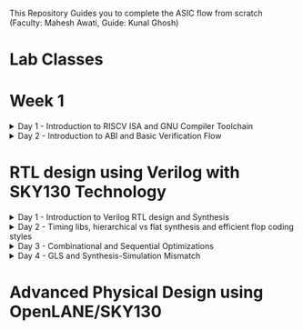 This Repository Guides you to complete the ASIC flow from scratch (Faculty: Mahesh Awati, Guide: Kunal Ghosh)

# Lab Classes 
# Week 1
<details>
  <summary> Day 1 - Introduction to RISCV ISA and GNU Compiler Toolchain </summary>
  <br>



## C program That calculates sum from 1 to N
____Compiling it using C compiler____
```
gcc sum1ton.c 
./a.out
```

![sum1ton](https://github.com/ramdev604/pes_asic_class/assets/43489027/e8bd87eb-8e11-4623-a420-0eefff9888cc)

____Compiling using RISCV compiler____
```
riscv64-unknown-elf-gcc -O1 -mabi=lp64 -march=rv64i -o sum1ton.o sum1ton.c
spike pk sum1ton.o
riscv64-unknown-elf-objdump -d 1_to_N.o | less (in new tab)
```
## Spike Simulation

![spike1](https://github.com/ramdev604/pes_asic_class/assets/43489027/ae1e51b5-80fd-4633-8f3b-6884fbaf1316)

## Write a C program for Signed And Unsigned Numbers 
![unsigned](https://github.com/ramdev604/pes_asic_class/assets/43489027/474784ca-5318-4a01-abd9-995b25a5eaff)



```
vim unsignedHighest.c
riscv64-unknown-elf-gcc -Ofast -mabi=lp64 -march=rv64i -o unsignedHighest.o unsignedHighest.c
spike pk unsignedHighest.o
```
![WhatsApp Image 2023-08-21 at 22 56 11](https://github.com/ramdev604/pes_asic_class/assets/43489027/55e39c44-6d41-405c-b23c-ce8dd7204f6d)





## For the signed number 

  ![3](https://github.com/ramdev604/pes_asic_class/assets/43489027/dcecc5ae-fe61-4a96-bab9-8889851ad0fe)



```
vim signedHighest.c
riscv64-unknown-elf-gcc -Ofast -mabi=lp64 -march=rv64i -o signedHighest.o signedHighest.c
spike pk signedHighest.o
```

![4](https://github.com/ramdev604/pes_asic_class/assets/43489027/5e15b6ff-edb2-43c4-acce-e382fc390a72)
</details>

<details>
  <summary> Day 2 - Introduction to ABI and Basic Verification Flow </summary>
  <br>

# Introduction to ABI and basic verification flow

### Download the load.S , 1to9_count.c files from 
https://github.com/kunalg123/riscv_workshop_collaterals/tree/master/labs




```
cat 1to9_custom.c
cat load.S
```



![ss1](https://github.com/ramdev604/pes_asic_class/assets/43489027/087362a5-5c13-4923-a2a2-a0ffbd3c02a0)


![3](https://github.com/ramdev604/pes_asic_class/assets/43489027/832a281f-0b6f-4d96-bfed-a3d324d1a56e)

```
riscv64-unknown-elf-gcc -Ofast -mabi=lp64 -march=rv64i -o 1to9_custom.o 1to9_custom.c load.S
spike pk 1to9_custom.o
riscv64-unknown-elf-objdump -d 1to9_custom.o | less
```

## Spike Simulation

![Screenshot from 2023-08-21 09-10-32](https://github.com/ramdev604/pes_asic_class/assets/43489027/64e49c93-a6e6-42f4-a187-1c789809ce21)
</details>

#  RTL design using Verilog with SKY130 Technology 

<details>
  <summary> Day 1 - Introduction to Verilog RTL design and Synthesis</summary>
  <br>

## Task 1
## Loading a mux and it's testbench into iverilog 
  ```
    sudo -i
    cd /home
    cd ramdev
    cd VLSI
    cd sky130RTLDesignAndSynthesisWorkshop
    cd verilog_files
  ```
![gtk](https://github.com/ramdev604/pes_asic_class/assets/43489027/66d33e8d-f382-48ed-8b72-9988a1de738d)

![GTK1](https://github.com/ramdev604/pes_asic_class/assets/43489027/58800e3e-ea20-47cb-b6ff-57cca7781373)

## Task 2
## Labs using Yosys and Sky130 PDKs

```
read_liberty -lib ../lib/sky130_fd_sc_hd__tt_025C_1v80.lib
read_verilog good_mux.v
synth -top good_mux 
abc -liberty ../lib/sky130_fd_sc_hd__tt_025C_1v80.lib
show
```
![yosys](https://github.com/ramdev604/pes_asic_class/assets/43489027/785a7786-3069-49f5-ae7a-bec890e9bb14)

![yosys1](https://github.com/ramdev604/pes_asic_class/assets/43489027/48dbaf4a-f863-45fb-8caa-d5ed151e9749)

## Writing a netlist for the verilog code
![yosys2](https://github.com/ramdev604/pes_asic_class/assets/43489027/a7349e48-c321-4551-b50d-5d1ebb223bc4)
![yosys3](https://github.com/ramdev604/pes_asic_class/assets/43489027/422411fc-9ac3-48c3-a4b2-c47e569d439d)
![yosys4](https://github.com/ramdev604/pes_asic_class/assets/43489027/09531182-0212-463e-a6c1-2d60823eaa8f)
![yosys5](https://github.com/ramdev604/pes_asic_class/assets/43489027/217e8779-951f-4b4f-832f-e910dcea8f61)
</details>

<details>
  <summary> Day 2 - Timing libs, hierarchical vs flat synthesis and efficient flop coding styles </summary>
  <br>

## Introduction to .lib

## Task 1
### Command to invoke sky130_fd_sc_hd__tt_025C_1v80.lib file 

```
 vim ../lib/sky130_fd_sc_hd__tt_025C_1v80.lib
```

![T1_1](https://github.com/ramdev604/pes_asic_class/assets/43489027/f4dad528-775e-4d81-ade2-478881e7b74e)
![T1_2](https://github.com/ramdev604/pes_asic_class/assets/43489027/f2381deb-d0ee-4333-aee2-0daded1f5bad)
![T1_3](https://github.com/ramdev604/pes_asic_class/assets/43489027/8ffd0c36-f3d2-4f4f-b0e6-02088b677bfe)
![T1_4](https://github.com/ramdev604/pes_asic_class/assets/43489027/d596dcda-df77-4493-b899-dd9a2c7fbad1)

## Task 2
## Hier synthesis flat synthesis 

```
yosys
read_liberty -lib ../lib//sky130_fd_sc_hd__tt_025C_1v80.lib
read_verilog multiple_modules.v
synth -top multiple_modules
abc -liberty ../lib/sky130_fd_sc_hd__tt_025C_1v80.lib
show multiple_modules
```
![yosys1](https://github.com/ramdev604/pes_asic_class/assets/43489027/35b51b32-b8a7-460d-be27-fdb1c72e84a7)
![yosys2](https://github.com/ramdev604/pes_asic_class/assets/43489027/621d0260-b681-4541-9c50-2ab36208be5c)

```
write_verilog multiple_modules_hier.v
!vim multiple_modules_hier.v 
```
![T2_1](https://github.com/ramdev604/pes_asic_class/assets/43489027/be2f74ac-9e20-4bc1-8333-59d82eb4cc1d)
![T2_2](https://github.com/ramdev604/pes_asic_class/assets/43489027/1861bbee-4e6b-4597-a85f-b71e601c6453)

## Task 3

## Various Flop Coding Styles and optimization

### For asynchronous reset
```
iverilog dff_asyncres.v tb_dff_asyncres.v
./a.out
gtkwave tb_dff_asyncres.vcd 
```
![GTK1](https://github.com/ramdev604/pes_asic_class/assets/43489027/3e7479ed-f378-44b5-ad33-ac575d35e8c0)

![GTK2](https://github.com/ramdev604/pes_asic_class/assets/43489027/3f973171-b9a8-48a9-aa19-6c613fbd8547)

### For asynchronous set
```
iverilog dff_async_set.v tb_dff_async_set.v
./a.out
gtkwave tb_dff_async_set.vcd
```
![GTK3](https://github.com/ramdev604/pes_asic_class/assets/43489027/39762c4c-4222-419d-a803-e71cf9120539)

### For Synchronous reset
```
iverilog dff_syncres.v tb_dff_syncres.v
./a.out
gtkwave tb_dff_syncres.vcd 
```
![GTK4](https://github.com/ramdev604/pes_asic_class/assets/43489027/c18cf3c9-ac8a-48c2-bc30-ca150a926f06)

## Task 4
### Synthesizing all 3 codes using yosys

```
yosys
read_liberty -lib ../lib/sky130_fd_sc_hd__tt_025C_1v80.lib
read_verilog dff_asyncres.v
synth -top dff_asyncres
dfflibmap -liberty ../lib/sky130_fd_sc_hd__tt_025C_1v80.lib
abc -liberty ../lib//sky130_fd_sc_hd__tt_025C_1v80.lib
show
```
![yosys3](https://github.com/ramdev604/pes_asic_class/assets/43489027/20574c1f-0f00-470b-bc64-0c113fb19d9a)
![yosys4](https://github.com/ramdev604/pes_asic_class/assets/43489027/fc768d3e-11df-4167-b955-fb25e1ca9ebc)

```
read_verilog dff_async_set.v
synth -top dff_async_set
dfflibmap -liberty ../lib//sky130_fd_sc_hd__tt_025C_1v80.lib
abc -liberty ../lib/sky130_fd_sc_hd__tt_025C_1v80.lib
show
```
![yosys5](https://github.com/ramdev604/pes_asic_class/assets/43489027/6da8c888-5126-4150-967b-02fd0eb09321)

```
read_verilog dff_syncres.v
synth -top dff_syncres
dfflibmap -liberty ../lib/sky130_fd_sc_hd__tt_025C_1v80.lib
abc -liberty ../lib/sky130_fd_sc_hd__tt_025C_1v80.lib
show
```
![yosys6](https://github.com/ramdev604/pes_asic_class/assets/43489027/36ffdba6-d323-4b7c-b35a-2d1335590fc0)
</details>

<details>
  <summary> Day 3 - Combinational and Sequential Optimizations </summary>
  <br>

# Introduction to optimizations
## Combinational logic optimizations
**opt_check1.v**
```
read_liberty -lib ../lib/sky130_fd_sc_hd__tt_025C_1v80.lib  
read_verilog opt_check.v
synth -top opt_check
opt_clean -purge
abc -liberty ../lib/sky130_fd_sc_hd__tt_025C_1v80.lib
show
```
![d3_1](https://github.com/ramdev604/pes_asic_class/assets/43489027/720c5d35-658d-44ce-b783-d5a0bbe86c43)

**opt_check2.v**
```
read_liberty -lib ../lib/sky130_fd_sc_hd__tt_025C_1v80.lib  
read_verilog opt_check2.v
synth -top opt_check2
opt_clean -purge
abc -liberty ../lib/sky130_fd_sc_hd__tt_025C_1v80.lib
show
```
![d3_2](https://github.com/ramdev604/pes_asic_class/assets/43489027/dfef47fa-e098-4169-ba53-3e8a6496eaa5)


**opt_check3.v**

```
read_liberty -lib ../lib/sky130_fd_sc_hd__tt_025C_1v80.lib  
read_verilog opt_check3.v
synth -top opt_check3
opt_clean -purge
abc -liberty ../lib/sky130_fd_sc_hd__tt_025C_1v80.lib
show
```
![d3_3](https://github.com/ramdev604/pes_asic_class/assets/43489027/b73fb517-2326-4d47-a84e-9150dac46db1)

**multiple_module_opt.v**
```
read_liberty -lib ../lib/sky130_fd_sc_hd__tt_025C_1v80.lib  
read_verilog multiple_module_opt.v
synth -top multiple_module_opt
flatten
opt_clean -purge
abc -liberty ../lib/sky130_fd_sc_hd__tt_025C_1v80.lib
show
```
![d3_4](https://github.com/ramdev604/pes_asic_class/assets/43489027/b23df09a-3e79-4a4c-8a6e-76aae68ba1f0)

# Sequential logic optimizations
**dff_const1.v**

```
iverilog dff_const1.v tb_dff_const1.v
./a.out
gtkwave tb_dff_const1.vcd
```
![diff_term](https://github.com/ramdev604/pes_asic_class/assets/43489027/80f2ea14-7c70-482a-8f8e-2b8b76e66b8b)
![diff1_gtk](https://github.com/ramdev604/pes_asic_class/assets/43489027/cd615e5b-9e2d-4250-8b67-b1dfb5fc416c)


**Synthesis**
```
  read_liberty -lib ../lib/sky130_fd_sc_hd__tt_025C_1v80.lib  
  read_verilog dff_const1.v
  synth -top dff_const1
  dfflibmap -liberty ../lib/sky130_fd_sc_hd__tt_025C_1v80.lib 
  abc -liberty ../lib/sky130_fd_sc_hd__tt_025C_1v80.lib
  show
```
![diff1_yosys](https://github.com/ramdev604/pes_asic_class/assets/43489027/0e5fac57-121a-4341-a4de-99ba74871b1c)

**dff_const2.v**
``` v
module dff_const2(input clk, input reset, output reg q);
always @(posedge clk, posedge reset)
begin
	if(reset)
		q <= 1'b1;
	else
		q <= 1'b1;
end

endmodule
```
**Simulate**
```
iverilog dff_const1.v tb_dff_const2.v
./a.out
gtkwave tb_dff_const2.vcd
```
![diff2_gtk](https://github.com/ramdev604/pes_asic_class/assets/43489027/a4feb46c-82bb-4919-b5a8-e156d92a85fe)


**Synthesis**
```
  read_liberty -lib ../lib/sky130_fd_sc_hd__tt_025C_1v80.lib  
  read_verilog dff_const2.v
  synth -top dff_const2
  dfflibmap -liberty ../lib/sky130_fd_sc_hd__tt_025C_1v80.lib 
  abc -liberty ../lib/sky130_fd_sc_hd__tt_025C_1v80.lib
  show
```
![diff2_yosys](https://github.com/ramdev604/pes_asic_class/assets/43489027/50871366-9725-4080-a99a-f8aa9f3934fe)

**dff_const3.v**
``` v
module dff_const3(input clk, input reset, output reg q);
reg q1;

always @(posedge clk, posedge reset)
begin
	if(reset)
	begin
		q <= 1'b1;
		q1 <= 1'b0;
	end
	else
	begin
		q1 <= 1'b1;
		q <= q1;
	end
end

endmodule
```

**Simulate**
```
iverilog dff_const3.v tb_dff_const2.v
./a.out
gtkwave tb_dff_const3.vcd
```
![diff3_term](https://github.com/ramdev604/pes_asic_class/assets/43489027/1fbd83d9-44cb-40c4-9709-20245fcbde73)
![diff3_gtk](https://github.com/ramdev604/pes_asic_class/assets/43489027/fe97d6f2-4ceb-414c-9d64-209dcc73b88b)


**Synthesis**
```
  read_liberty -lib ../lib/sky130_fd_sc_hd__tt_025C_1v80.lib  
  read_verilog dff_const3.v
  synth -top dff_const3
  dfflibmap -liberty ../lib/sky130_fd_sc_hd__tt_025C_1v80.lib 
  abc -liberty ../lib/sky130_fd_sc_hd__tt_025C_1v80.lib
  show
```
![diff3_yosys](https://github.com/ramdev604/pes_asic_class/assets/43489027/c8aa6825-ccee-447d-b900-5e042bc7de6e)

# Sequential optimzations for unused outputs
**counter_opt.v**
``` v
module counter_opt (input clk , input reset , output q);
reg [2:0] count;
assign q = count[0];

always @(posedge clk ,posedge reset)
begin
	if(reset)
		count <= 3'b000;
	else
		count <= count + 1;
end

endmodule
```
**Synthesis**
```
  read_liberty -lib ../lib/sky130_fd_sc_hd__tt_025C_1v80.lib  
  read_verilog counter_opt.v
  synth -top counter_opt
  dfflibmap -liberty ../lib/sky130_fd_sc_hd__tt_025C_1v80.lib 
  abc -liberty ../lib/sky130_fd_sc_hd__tt_025C_1v80.lib
  show
```

![counter1](https://github.com/ramdev604/pes_asic_class/assets/43489027/9ca788d8-df6c-42ec-8c38-7e7365847835)

**counter_opt2.v**
``` v
module counter_opt (input clk , input reset , output q);
reg [2:0] count;
assign q = (count[2:0] == 3'b100);

always @(posedge clk ,posedge reset)
begin
	if(reset)
		count <= 3'b000;
	else
		count <= count + 1;
end

endmodule
```
**Synthesis**
```
  read_liberty -lib ../lib/sky130_fd_sc_hd__tt_025C_1v80.lib  
  read_verilog counter_opt2.v
  synth -top counter_opt
  dfflibmap -liberty ../lib/sky130_fd_sc_hd__tt_025C_1v80.lib 
  abc -liberty ../lib/sky130_fd_sc_hd__tt_025C_1v80.lib
  show
```
![counter2](https://github.com/ramdev604/pes_asic_class/assets/43489027/24099692-4d86-4a73-b2de-0c1b91746b4a)
</details>

<details>
  <summary> Day 4 - GLS and Synthesis-Simulation Mismatch </summary>
  <br>
	
**ternary_operator_mux.v**
	
**Simulation**
```
iverilog ternary_operator_mux.v tb_ternary_operator_mux.v
./a.out
gtkwave tb_ternary_operator_mux.vcd
```
![ter1_term](https://github.com/ramdev604/pes_asic_class/assets/43489027/900a9cb5-85e2-4797-a165-c27af974e889)
![ter1_gtk](https://github.com/ramdev604/pes_asic_class/assets/43489027/9e39892c-8035-4dc9-b1d4-d8c132062e73)


**Synthesis**
```
read_liberty -lib ../lib/sky130_fd_sc_hd__tt_025C_1v80.lib
read_verilog ternary_operator_mux.v
synth -top ternary_operator_mux
abc -liberty ../lib/sky130_fd_sc_hd__tt_025C_1v80.lib
write_verilog -noattr ternary_operator_mux_netlist.v
show
```
![ter1_yosys](https://github.com/ramdev604/pes_asic_class/assets/43489027/9ecade19-4573-47bd-a784-b95b41c5d007)

**GLS**
To to Gate level simulation, Invoke iverilog with verilog modules
```
iverilog ../my_lib/verilog_model/primitives.v ../my_lib/verilog_model/sky130_fd_sc_hd.v ternary_operator_mux_netlist.v tb_ternary_operator_mux.v
./a.out
gtkwave tb_ternary_operator_mux.vcd
```
![gls_gtk](https://github.com/ramdev604/pes_asic_class/assets/43489027/ee6d00a6-a190-4175-8610-a64ba8d04e76)


** bad_mux.v**
``` v
module bad_mux (input i0 , input i1 , input sel , output reg y);
always @ (sel)
begin
	if(sel)
		y <= i1;
	else 
		y <= i0;
end
endmodule
```
**RTL Simulation**
```
iverilog bad_mux.v tb_bad_mux.v
./a.out
gtkwave tb_bad_mux.vcd
```
![badmux_gtk](https://github.com/ramdev604/pes_asic_class/assets/43489027/7e64326e-938b-4583-83bd-260292e9b3c6)


**Synthesis**
```
read_liberty -lib ../lib/sky130_fd_sc_hd__tt_025C_1v80.lib
read_verilog bad_mux.v
synth -top bad_mux
abc -liberty ../lib/sky130_fd_sc_hd__tt_025C_1v80.lib
write_verilog -noattr bad_mux_netlist.v
show
```
![badmux_yosys](https://github.com/ramdev604/pes_asic_class/assets/43489027/ae127ec8-bd43-4a55-9083-e6e302576271)

**GLS**
To to Gate level simulation, Invoke iverilog with verilog modules
```
iverilog ../my_lib/verilog_model/primitives.v ../my_lib/verilog_model/sky130_fd_sc_hd.v bad_mux_netlist.v tb_bad_mux.v
./a.out
gtkwave tb_bad_mux.vcd
```

![gls2_gtk](https://github.com/ramdev604/pes_asic_class/assets/43489027/fe4107c6-f85f-4c5c-bbd9-082a19b3b459)

# Labs on synth-sim mismatch for blocking statement
**blocking_caveat.v**
``` v
module blocking_caveat (input a , input b , input  c, output reg d); 
reg x;
always @ (*)
begin
	d = x & c;
	x = a | b;
end
endmodule
```
**RTL Simulation**
```
iverilog blocking_caveat.v tb_blocking_caveat.v
./a.out
gtkwave tb_blocking_caveat.vcd
```
![rtl2_gtk](https://github.com/ramdev604/pes_asic_class/assets/43489027/ec56e77f-bc8a-4c5d-be56-db092c227c9f)


**Synthesis**
```
read_liberty -lib ../lib/sky130_fd_sc_hd__tt_025C_1v80.lib
read_verilog blocking_caveat.v
synth -top blocking_caveat
abc -liberty ../lib/sky130_fd_sc_hd__tt_025C_1v80.lib
write_verilog -noattr blocking_caveat_netlist.v
show
```
![rtl2_yosys](https://github.com/ramdev604/pes_asic_class/assets/43489027/747247e3-8cde-4b4e-879e-1eb12f024f0d)

**GLS**
To to Gate level simulation, Invoke iverilog with verilog modules
```
iverilog ../my_lib/verilog_model/primitives.v ../my_lib/verilog_model/sky130_fd_sc_hd.v blocking_caveat_netlist.v tb_blocking_caveat.v
./a.out
gtkwave tb_blocking_caveat.vcd
```

![gls3_gtk](https://github.com/ramdev604/pes_asic_class/assets/43489027/2fc51442-4c1a-4441-b32d-75f02c820278)
</details>

# Advanced Physical Design using OpenLANE/SKY130
